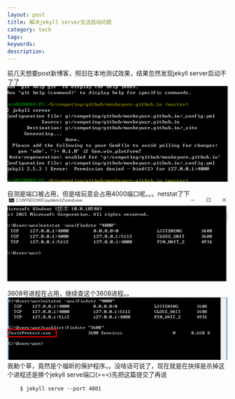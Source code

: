 ```yaml
---
layout: post
title: 解决jekyll server无法启动问题
category: tech
tags: 
keywords: 
description: 
---
```


前几天想要post新博客，照旧在本地测试效果，结果忽然发现jekyll server启动不了了
![img](/img/2015-10-15-jekyll-server-failed_1.png)

目测是端口被占用，但是啥玩意会占用4000端口呢。。。netstat了下
![img](/img/2015-10-15-jekyll-server-failed_2.png)

3608号进程在占用，继续查这个3608进程。。
![img](/img/2015-10-15-jekyll-server-failed_3.png)
我勒个草，竟然是个福昕的保护程序。。没啥话可说了，现在就是在抉择是杀掉这个进程还是换个jekyll serve端口(>=<)先把这篇提交了再说
		
		$ jekyll serve --port 4001
<!--stackedit_data:
eyJoaXN0b3J5IjpbLTU0MzQzMTEyNSwtMTMwNTEyMjcyNF19
-->